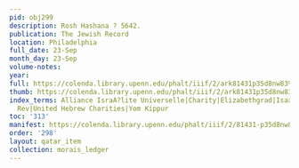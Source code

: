 ```yaml
---
pid: obj299
description: Rosh Hashana ? 5642.
publication: The Jewish Record
location: Philadelphia
full_date: 23-Sep
month_day: 23-Sep
volume-notes:
year:
full: https://colenda.library.upenn.edu/phalt/iiif/2/ark81431p35d8nw83%2FSHA256E-s7968755--e6d58f80eb19f6dc28c1892ca27f49959f5fa17b35c154ef6c3c9a5837aa650a.jpeg/full/3500,/0/default.jpg
thumb: https://colenda.library.upenn.edu/phalt/iiif/2/ark81431p35d8nw83%2FSHA256E-s7968755--e6d58f80eb19f6dc28c1892ca27f49959f5fa17b35c154ef6c3c9a5837aa650a.jpeg/full/!200,200/0/default.jpg
index_terms: Alliance IsraA?lite Universelle|Charity|Elizabethgrad|Isaacs, S. Meyer
  Rev|United Hebrew Charities|Yom Kippur
toc: '313'
manifest: https://colenda.library.upenn.edu/phalt/iiif/2/81431-p35d8nw83/manifest
order: '298'
layout: qatar_item
collection: morais_ledger
---
```

